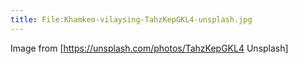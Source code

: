 ```yaml
---
title: File:Khamkeo-vilaysing-TahzKepGKL4-unsplash.jpg
---
```


Image from [https://unsplash.com/photos/TahzKepGKL4 Unsplash]


